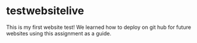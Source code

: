 # testwebsitelive

This is my first website test! We learned how to deploy on git hub for future websites using this assignment as a guide.